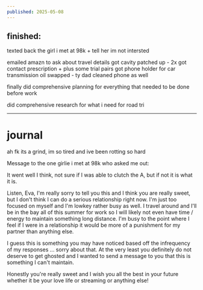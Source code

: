 ```yaml
---
published: 2025-05-08
---
```

## finished:

texted back the girl i met at 98k + tell her im not intersted 

emailed amazn to ask about travel details
got cavity patched up - 2x
got contact prescription + plus some trial pairs
got phone holder for car
transmission oil swapped - ty dad
cleaned phone as well

finally did comprehensive planning for everything that needed to be done before work

did comprehensive research for what i need for road tri

----

# journal

ah fk its a grind, im so tired and ive been rotting so hard

Message to the one girlie i met at 98k who asked me out:

It went well I think, not sure if I was able to clutch the A, but if not it is what it is.

Listen, Eva, I'm really sorry to tell you this and I think you are really sweet, but I don't think I can do a serious relationship right now. I'm just too focused on myself and I'm lowkey rather busy as well. I travel around and I'll be in the bay all of this summer for work so I will likely not even have time / energy to maintain something long distance. I'm busy to the point where I feel if I were in a relationship it would be more of a punishment for my partner than anything else. 

I guess this is something you may have noticed based off the infrequency of my responses ... sorry about that. At the very least you definitely do not deserve to get ghosted and I wanted to send a message to you that this is something I can't maintain.

Honestly you're really sweet and I wish you all the best in your future whether it be your love life or streaming or anything else!